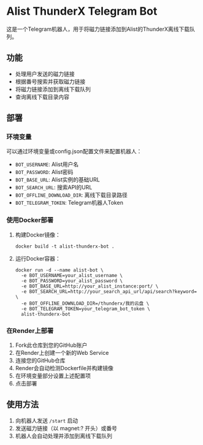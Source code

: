 # Alist ThunderX Telegram Bot

这是一个Telegram机器人，用于将磁力链接添加到Alist的ThunderX离线下载队列。

## 功能

- 处理用户发送的磁力链接
- 根据番号搜索并获取磁力链接
- 将磁力链接添加到离线下载队列
- 查询离线下载目录内容

## 部署

### 环境变量

可以通过环境变量或config.json配置文件来配置机器人：

- `BOT_USERNAME`: Alist用户名
- `BOT_PASSWORD`: Alist密码
- `BOT_BASE_URL`: Alist实例的基础URL
- `BOT_SEARCH_URL`: 搜索API的URL
- `BOT_OFFLINE_DOWNLOAD_DIR`: 离线下载目录路径
- `BOT_TELEGRAM_TOKEN`: Telegram机器人Token

### 使用Docker部署

1. 构建Docker镜像：
   ```
   docker build -t alist-thunderx-bot .
   ```

2. 运行Docker容器：
   ```
   docker run -d --name alist-bot \
     -e BOT_USERNAME=your_alist_username \
     -e BOT_PASSWORD=your_alist_password \
     -e BOT_BASE_URL=http://your_alist_instance:port/ \
     -e BOT_SEARCH_URL=http://your_search_api_url/api/search?keyword= \
     -e BOT_OFFLINE_DOWNLOAD_DIR=/thunderx/我的云盘 \
     -e BOT_TELEGRAM_TOKEN=your_telegram_bot_token \
     alist-thunderx-bot
   ```

### 在Render上部署

1. Fork此仓库到您的GitHub账户
2. 在Render上创建一个新的Web Service
3. 连接您的GitHub仓库
4. Render会自动检测Dockerfile并构建镜像
5. 在环境变量部分设置上述配置项
6. 点击部署

## 使用方法

1. 向机器人发送 `/start` 启动
2. 发送磁力链接（以 magnet:? 开头）或番号
3. 机器人会自动处理并添加到离线下载队列 